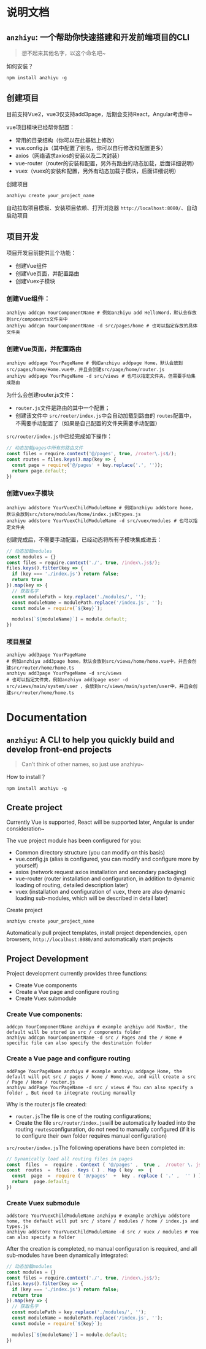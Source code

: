# 说明文档
## `anzhiyu`: 一个帮助你快速搭建和开发前端项目的CLI

> 想不起来其他名字，以这个命名吧~

如何安装？

```shell
npm install anzhiyu -g
```

## 创建项目

目前支持Vue2，vue3仅支持add3page，后期会支持React，Angular考虑中~

vue项目模块已经帮你配置：

* 常用的目录结构（你可以在此基础上修改）
* vue.config.js（其中配置了别名，你可以自行修改和配置更多）
* axios（网络请求axios的安装以及二次封装）
* vue-router（router的安装和配置，另外有路由的动态加载，后面详细说明）
* vuex（vuex的安装和配置，另外有动态加载子模块，后面详细说明）

创建项目

```shell
anzhiyu create your_project_name
```

自动拉取项目模板、安装项目依赖、打开浏览器 `http://localhost:8080/`、自动启动项目



## 项目开发

项目开发目前提供三个功能：

* 创建Vue组件
* 创建Vue页面，并配置路由
* 创建Vuex子模块



### 创建Vue组件：

````shell
anzhiyu addcpn YourComponentName # 例如anzhiyu add HelloWord，默认会存放到src/components文件夹中
anzhiyu addcpn YourComponentName -d src/pages/home # 也可以指定存放的具体文件夹
````



### 创建Vue页面，并配置路由

```shell
anzhiyu addpage YourPageName # 例如anzhiyu addpage Home，默认会放到src/pages/home/Home.vue中，并且会创建src/page/home/router.js
anzhiyu addpage YourPageName -d src/views # 也可以指定文件夹，但需要手动集成路由
```

为什么会创建router.js文件：

* `router.js`文件是路由的其中一个配置；
* 创建该文件中 `src/router/index.js`中会自动加载到路由的 `routes`配置中，不需要手动配置了（如果是自己配置的文件夹需要手动配置）

`src/router/index.js`中已经完成如下操作：

```js
// 动态加载pages中所有的路由文件
const files = require.context('@/pages', true, /router\.js$/);
const routes = files.keys().map(key => {
  const page = require('@/pages' + key.replace('.', ''));
  return page.default;
})
```



### 创建Vuex子模块

```shell
anzhiyu addstore YourVuexChildModuleName # 例如anzhiyu addstore home，默认会放到src/store/modules/home/index.js和types.js
anzhiyu addstore YourVuexChildModuleName -d src/vuex/modules # 也可以指定文件夹
```

创建完成后，不需要手动配置，已经动态将所有子模块集成进去：

```js
// 动态加载modules
const modules = {}
const files = require.context('./', true, /index\.js$/);
files.keys().filter(key => {
  if (key === './index.js') return false;
  return true
}).map(key => {  
  // 获取名字
  const modulePath = key.replace('./modules/', '');
  const moduleName = modulePath.replace('/index.js', '');
  const module = require(`${key}`);

  modules[`${moduleName}`] = module.default;
})
```



### 项目展望

```shell
anzhiyu add3page YourPageName 
# 例如anzhiyu add3page home，默认会放到src/views/home/home.vue中，并且会创建src/router/home/home.ts
anzhiyu add3page YourPageName -d src/views 
# 也可以指定文件夹，例如anzhiyu add3page user -d src/views/main/system/user ，会放到src/views/main/system/user中，并且会创建src/router/home/home.ts
```



# Documentation

## `anzhiyu`: A CLI to help you quickly build and develop front-end projects

> Can't think of other names, so just use anzhiyu~

How to install？

```shell
npm install anzhiyu -g
```

## Create project

Currently Vue is supported, React will be supported later, Angular is under consideration~

The vue project module has been configured for you:

- Common directory structure (you can modify on this basis)
- vue.config.js (alias is configured, you can modify and configure more by yourself)
- axios (network request axios installation and secondary packaging)
- vue-router (router installation and configuration, in addition to dynamic loading of routing, detailed description later)
- vuex (installation and configuration of vuex, there are also dynamic loading sub-modules, which will be described in detail later)

Create project

```shell
anzhiyu create your_project_name
```

Automatically pull project templates, install project dependencies, open browsers, `http://localhost:8080/`and automatically start projects

## Project Development

Project development currently provides three functions:

- Create Vue components
- Create a Vue page and configure routing
- Create Vuex submodule

### Create Vue components:

```shell
addcpn YourComponentName anzhiyu # example anzhiyu add NavBar, the default will be stored in src / components folder 
anzhiyu addcpn YourComponentName -d src / Pages and the / Home # specific file can also specify the destination folder
```

### Create a Vue page and configure routing

```shell
addPage YourPageName anzhiyu # example anzhiyu addpage Home, the default will put src / pages / home / Home.vue, and will create a src / Page / Home / router.js 
anzhiyu addPage YourPageName -d src / views # You can also specify a folder , But need to integrate routing manually
```

Why is the router.js file created:

- `router.js`The file is one of the routing configurations;
- Create the file `src/router/index.js`will be automatically loaded into the routing `routes`configuration, do not need to manually configured (if it is to configure their own folder requires manual configuration)

`src/router/index.js`The following operations have been completed in:

```js
// Dynamically load all routing files in pages 
const  files  =  require . Context ( '@/pages' ,  true ,  /router \. js $ / ) ; 
const  routes  =  files . Keys ( ) . Map ( key  =>  { 
  const  page  =  require ( '@/pages'  +  key . replace ( '.' ,  '' ) ) ; 
  return  page.default;
})
```

### Create Vuex submodule

```shell
addstore YourVuexChildModuleName anzhiyu # example anzhiyu addstore home, the default will put src / store / modules / home / index.js and types.js 
anzhiyu addstore YourVuexChildModuleName -d src / vuex / modules # You can also specify a folder
```

After the creation is completed, no manual configuration is required, and all sub-modules have been dynamically integrated:

```js
// 动态加载modules
const modules = {}
const files = require.context('./', true, /index\.js$/);
files.keys().filter(key => {
  if (key === './index.js') return false;
  return true
}).map(key => {  
  // 获取名字
  const modulePath = key.replace('./modules/', '');
  const moduleName = modulePath.replace('/index.js', '');
  const module = require(`${key}`);

  modules[`${moduleName}`] = module.default;
})
```